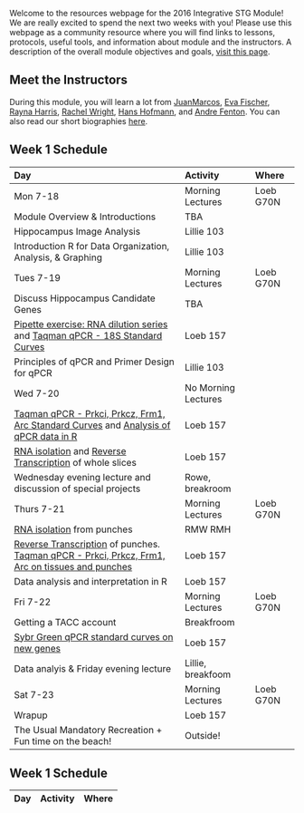 Welcome to the resources webpage for the 2016 Integrative STG Module! We are really excited to spend the next two weeks with you! Please use this webpage as a community resource where you will find links to lessons, protocols, useful tools, and information about module and the instructors. A description of the overall module objectives and goals, [visit this page](ModuleOverview.md). 

## Meet the Instructors
During this module, you will learn a lot from [JuanMarcos](http://www.alarconlab.com), [Eva Fischer](http://evakfischer.weebly.com), [Rayna Harris](http://raynamharris.github.io),
[Rachel Wright](http://rmwright.weebly.com), [Hans Hofmann](http://cichlid.biosci.utexas.edu), and [Andre Fenton](http://www.cns.nyu.edu/corefaculty/Fenton.php). You can also read our short biographies [here](Instructors.md).


## Week 1 Schedule

Day | Activity|Where
:---|:---|:---
Mon 7-18 | Morning Lectures | Loeb G70N
 | Module Overview & Introductions | TBA
 | Hippocampus Image Analysis | Lillie 103
 | Introduction R for Data Organization, Analysis, & Graphing | Lillie 103
Tues 7-19 | Morning Lectures | Loeb G70N
 | Discuss Hippocampus Candidate Genes | TBA
 | [Pipette exercise: RNA dilution series](protocols/RNA_pipette_exercise.mg) and [Taqman qPCR - 18S Standard Curves](TaqManqPCRProtocol.pdf) |  Loeb 157
 | Principles of qPCR and Primer Design for qPCR | Lillie 103
Wed 7-20 | No Morning Lectures | 
 | [Taqman qPCR - Prkci, Prkcz, Frm1, Arc Standard Curves](Tprotocols/aqManqPCRProtocol.pdf) and [Analysis of qPCR data in R](mcmc.qpcr.tutorial.pdf)| Loeb 157
 | [RNA isolation](protocols/RNAisolationProtocol.pdf) and [Reverse Transcription](protocols/ReverseTranscriptionProctocol.pdf) of whole slices | Loeb 157 
 | Wednesday evening lecture and discussion of special projects | Rowe, breakroom
Thurs 7-21 | Morning Lectures | Loeb G70N
 | [RNA isolation](protocols/RNAisolationProtocol.pdf) from punches | RMW RMH 
 | [Reverse Transcription](ReverseTranscriptionProctocol) of punches. [Taqman qPCR - Prkci, Prkcz, Frm1, Arc on tissues and punches](protocols/TaqManqPCRProtocol.pdf) | Loeb 157  
 | Data analysis and interpretation in R | Loeb 157
Fri 7-22 | Morning Lectures | Loeb G70N
 | Getting a TACC account | Breakfroom
 |[Sybr Green qPCR standard curves on new genes](protocols/SybrGreenqPCRProtocol.pdf) | Loeb 157
 | Data analyis & Friday evening lecture | Lillie, breakfoom
Sat 7-23  | Morning Lectures |  Loeb G70N
 | Wrapup | Loeb 157
 | The Usual Mandatory Recreation + Fun time on the beach! | Outside!


## Week 1 Schedule
Day | Activity|Where
:---|:---|:---


